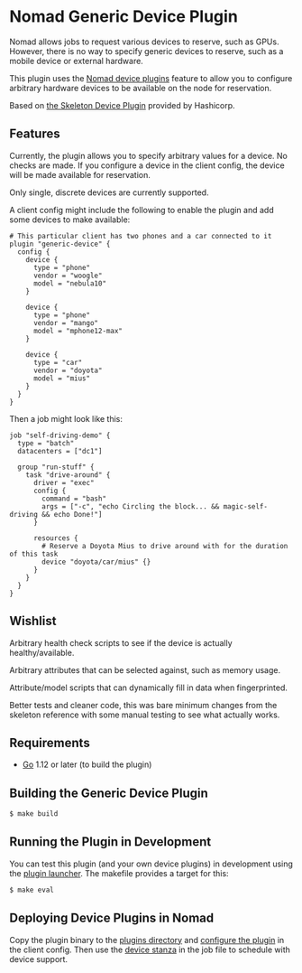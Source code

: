 Nomad Generic Device Plugin
===========================

Nomad allows jobs to request various devices to reserve, such as GPUs.  However,
there is no way to specify generic devices to reserve, such as a mobile device
or external hardware.

This plugin uses the [Nomad device plugins](https://www.nomadproject.io/docs/internals/plugins/devices.html)
feature to allow you to configure arbitrary hardware devices to be available
on the node for reservation.

Based on [the Skeleton Device Plugin](https://github.com/hashicorp/nomad-skeleton-device-plugin)
provided by Hashicorp.

Features
--------

Currently, the plugin allows you to specify arbitrary values for a device.
No checks are made.  If you configure a device in the client config, the device
will be made available for reservation.

Only single, discrete devices are currently supported.

A client config might include the following to enable the plugin and add some
devices to make available:

```hcl
# This particular client has two phones and a car connected to it
plugin "generic-device" {
  config {
    device {
      type = "phone"
      vendor = "woogle"
      model = "nebula10"
    }

    device {
      type = "phone"
      vendor = "mango"
      model = "mphone12-max"
    }

    device {
      type = "car"
      vendor = "doyota"
      model = "mius"
    }
  }
}
```

Then a job might look like this:

```hcl
job "self-driving-demo" {
  type = "batch"
  datacenters = ["dc1"]

  group "run-stuff" {
    task "drive-around" {
      driver = "exec"
      config {
        command = "bash"
        args = ["-c", "echo Circling the block... && magic-self-driving && echo Done!"]
      }

      resources {
        # Reserve a Doyota Mius to drive around with for the duration of this task
        device "doyota/car/mius" {}
      }
    }
  }
}
```

Wishlist
--------

Arbitrary health check scripts to see if the device is actually healthy/available.

Arbitrary attributes that can be selected against, such as memory usage.

Attribute/model scripts that can dynamically fill in data when fingerprinted.

Better tests and cleaner code, this was bare minimum changes from the skeleton
reference with some manual testing to see what actually works.

Requirements
------------

- [Go](https://golang.org/doc/install) 1.12 or later (to build the plugin)

Building the Generic Device Plugin
----------------------------------

```sh
$ make build
```

Running the Plugin in Development
---------------------------------

You can test this plugin (and your own device plugins) in development using the
[plugin launcher](https://github.com/hashicorp/nomad/tree/master/plugins/shared/cmd/launcher). The makefile provides
a target for this:

```sh
$ make eval
```

Deploying Device Plugins in Nomad
---------------------------------

Copy the plugin binary to the
[plugins directory](https://www.nomadproject.io/docs/configuration/index.html#plugin_dir) and
[configure the plugin](https://www.nomadproject.io/docs/configuration/plugin.html) in the client config. Then use the
[device stanza](https://www.nomadproject.io/docs/job-specification/device.html) in the job file to schedule with
device support.
